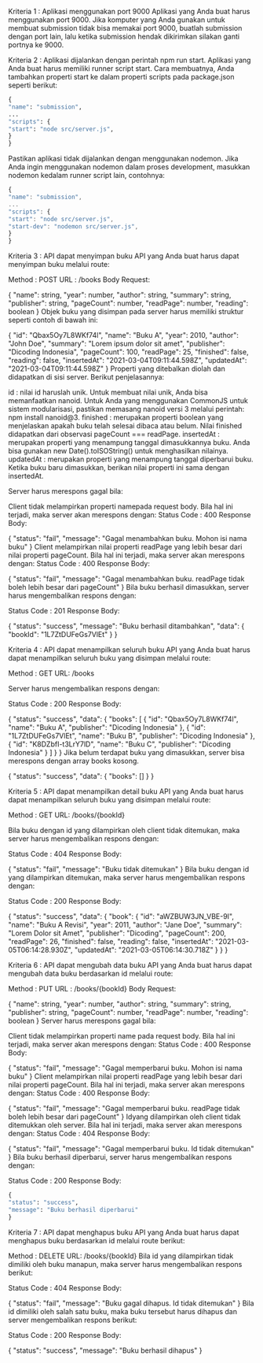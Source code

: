 Kriteria 1 : Aplikasi menggunakan port 9000
Aplikasi yang Anda buat harus menggunakan port 9000. Jika komputer yang Anda gunakan untuk membuat submission tidak bisa memakai port 9000, buatlah submission dengan port lain, lalu ketika submission hendak dikirimkan silakan ganti portnya ke 9000.

Kriteria 2 : Aplikasi dijalankan dengan perintah npm run start.
Aplikasi yang Anda buat harus memiliki runner script start. Cara membuatnya, Anda tambahkan properti start ke dalam properti scripts pada package.json seperti berikut:

```python
{
"name": "submission",
...
"scripts": {
"start": "node src/server.js",
}
}
```

Pastikan aplikasi tidak dijalankan dengan menggunakan nodemon. Jika Anda ingin menggunakan nodemon dalam proses development, masukkan nodemon kedalam runner script lain, contohnya:

```javascript
{
"name": "submission",
...
"scripts": {
"start": "node src/server.js",
"start-dev": "nodemon src/server.js",
}
}
```

Kriteria 3 : API dapat menyimpan buku
API yang Anda buat harus dapat menyimpan buku melalui route:

Method : POST
URL : /books
Body Request:

{
"name": string,
"year": number,
"author": string,
"summary": string,
"publisher": string,
"pageCount": number,
"readPage": number,
"reading": boolean
}
Objek buku yang disimpan pada server harus memiliki struktur seperti contoh di bawah ini:

{
"id": "Qbax5Oy7L8WKf74l",
"name": "Buku A",
"year": 2010,
"author": "John Doe",
"summary": "Lorem ipsum dolor sit amet",
"publisher": "Dicoding Indonesia",
"pageCount": 100,
"readPage": 25,
"finished": false,
"reading": false,
"insertedAt": "2021-03-04T09:11:44.598Z",
"updatedAt": "2021-03-04T09:11:44.598Z"
}
Properti yang ditebalkan diolah dan didapatkan di sisi server. Berikut penjelasannya:

id : nilai id haruslah unik. Untuk membuat nilai unik, Anda bisa memanfaatkan nanoid. Untuk Anda yang menggunakan CommonJS untuk sistem modularisasi, pastikan memasang nanoid versi 3 melalui perintah: npm install nanoid@3.
finished : merupakan properti boolean yang menjelaskan apakah buku telah selesai dibaca atau belum. Nilai finished didapatkan dari observasi pageCount === readPage.
insertedAt : merupakan properti yang menampung tanggal dimasukkannya buku. Anda bisa gunakan new Date().toISOString() untuk menghasilkan nilainya.
updatedAt : merupakan properti yang menampung tanggal diperbarui buku. Ketika buku baru dimasukkan, berikan nilai properti ini sama dengan insertedAt.

Server harus merespons gagal bila:

Client tidak melampirkan properti namepada request body. Bila hal ini terjadi, maka server akan merespons dengan:
Status Code : 400
Response Body:

{
"status": "fail",
"message": "Gagal menambahkan buku. Mohon isi nama buku"
}
Client melampirkan nilai properti readPage yang lebih besar dari nilai properti pageCount. Bila hal ini terjadi, maka server akan merespons dengan:
Status Code : 400
Response Body:

{
"status": "fail",
"message": "Gagal menambahkan buku. readPage tidak boleh lebih besar dari pageCount"
}
Bila buku berhasil dimasukkan, server harus mengembalikan respons dengan:

Status Code : 201
Response Body:

{
"status": "success",
"message": "Buku berhasil ditambahkan",
"data": {
"bookId": "1L7ZtDUFeGs7VlEt"
}
}

Kriteria 4 : API dapat menampilkan seluruh buku
API yang Anda buat harus dapat menampilkan seluruh buku yang disimpan melalui route:

Method : GET
URL: /books

Server harus mengembalikan respons dengan:

Status Code : 200
Response Body:

{
"status": "success",
"data": {
"books": [
{
"id": "Qbax5Oy7L8WKf74l",
"name": "Buku A",
"publisher": "Dicoding Indonesia"
},
{
"id": "1L7ZtDUFeGs7VlEt",
"name": "Buku B",
"publisher": "Dicoding Indonesia"
},
{
"id": "K8DZbfI-t3LrY7lD",
"name": "Buku C",
"publisher": "Dicoding Indonesia"
}
]
}
}
Jika belum terdapat buku yang dimasukkan, server bisa merespons dengan array books kosong.

{
"status": "success",
"data": {
"books": []
}
}

Kriteria 5 : API dapat menampilkan detail buku
API yang Anda buat harus dapat menampilkan seluruh buku yang disimpan melalui route:

Method : GET
URL: /books/{bookId}

Bila buku dengan id yang dilampirkan oleh client tidak ditemukan, maka server harus mengembalikan respons dengan:

Status Code : 404
Response Body:

{
"status": "fail",
"message": "Buku tidak ditemukan"
}
Bila buku dengan id yang dilampirkan ditemukan, maka server harus mengembalikan respons dengan:

Status Code : 200
Response Body:

{
"status": "success",
"data": {
"book": {
"id": "aWZBUW3JN_VBE-9I",
"name": "Buku A Revisi",
"year": 2011,
"author": "Jane Doe",
"summary": "Lorem Dolor sit Amet",
"publisher": "Dicoding",
"pageCount": 200,
"readPage": 26,
"finished": false,
"reading": false,
"insertedAt": "2021-03-05T06:14:28.930Z",
"updatedAt": "2021-03-05T06:14:30.718Z"
}
}
}

Kriteria 6 : API dapat mengubah data buku
API yang Anda buat harus dapat mengubah data buku berdasarkan id melalui route:

Method : PUT
URL : /books/{bookId}
Body Request:

{
"name": string,
"year": number,
"author": string,
"summary": string,
"publisher": string,
"pageCount": number,
"readPage": number,
"reading": boolean
}
Server harus merespons gagal bila:

Client tidak melampirkan properti name pada request body. Bila hal ini terjadi, maka server akan merespons dengan:
Status Code : 400
Response Body:

{
"status": "fail",
"message": "Gagal memperbarui buku. Mohon isi nama buku"
}
Client melampirkan nilai properti readPage yang lebih besar dari nilai properti pageCount. Bila hal ini terjadi, maka server akan merespons dengan:
Status Code : 400
Response Body:

{
"status": "fail",
"message": "Gagal memperbarui buku. readPage tidak boleh lebih besar dari pageCount"
}
Idyang dilampirkan oleh client tidak ditemukkan oleh server. Bila hal ini terjadi, maka server akan merespons dengan:
Status Code : 404
Response Body:

{
"status": "fail",
"message": "Gagal memperbarui buku. Id tidak ditemukan"
}
Bila buku berhasil diperbarui, server harus mengembalikan respons dengan:

Status Code : 200
Response Body:

```python
{
"status": "success",
"message": "Buku berhasil diperbarui"
}
```

Kriteria 7 : API dapat menghapus buku
API yang Anda buat harus dapat menghapus buku berdasarkan id melalui route berikut:

Method : DELETE
URL: /books/{bookId}
Bila id yang dilampirkan tidak dimiliki oleh buku manapun, maka server harus mengembalikan respons berikut:

Status Code : 404
Response Body:

{
"status": "fail",
"message": "Buku gagal dihapus. Id tidak ditemukan"
}
Bila id dimiliki oleh salah satu buku, maka buku tersebut harus dihapus dan server mengembalikan respons berikut:

Status Code : 200
Response Body:

{
"status": "success",
"message": "Buku berhasil dihapus"
}
